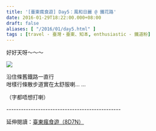 ```yaml
---
title: '[臺東瘋食遊] Day5：風和日麗 @ 鐵花路'
date: 2016-01-29T18:22:00.000+08:00
draft: false
aliases: [ "/2016/01/day5.html" ]
tags : [travel - 臺灣・臺東、知本, enthusiastic - 鐵道粉]
---
```


好好天呀～～～  

![](/images/taitung5b.jpg)

沿住條舊鐵路一直行  
咁樣行條散步道實在太舒服喇... ...  
  
（字都唔想打喇）  
  
\-----------------------------------------------  
  
延伸閱讀：[臺東瘋食遊（8D7N）](https://hidie.net/taitung8d7n/)
